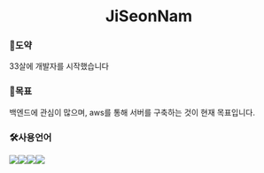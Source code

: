 <h1 align="center"> JiSeonNam</h1>

<h3>🦢도약</h3>
33살에 개발자를 시작했습니다

<h3>🤗목표</h3>
백엔드에 관심이 많으며, aws를 통해 서버를 구축하는 것이 현재 목표입니다.

<h3>🛠사용언어</h3>
<img src="https://img.shields.io/badge/Java-007396?style=flat-square&logo=Java&logoColor=white"/></a><img src="https://img.shields.io/badge/SpringFramework-6DB33F?style=flat-square&logo=Spring&logoColor=white"/></a><img src="https://img.shields.io/badge/MySQL-4479A1?style=flat-square&logo=MySQL&logoColor=white"/></a><img src="https://img.shields.io/badge/JavaScript-F7DF1E?style=flat-square&logo=JavaScript&logoColor=white"/></a>

